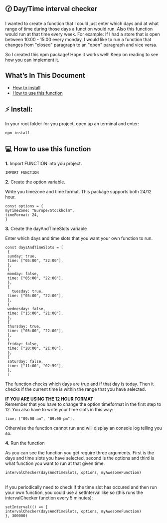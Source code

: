 ## 🕜 Day/Time interval checker


I wanted to create a function that I could just enter which days and at what range of time during those days a function would run.
Also this function would run at that time every week.
For example: If I had a store that is open between 10:00 - 15:00 every monday, I would like to run a function that changes from "closed" paragraph to an "open" paragraph and vice versa.

So I created this npm package! Hope it works well!
Keep on reading to see how you can implement it.


## What’s In This Document

- [How to install](#-install)
- [How to use this function](#-how-to-use-this-function)


## ⚡️ Install:

In your root folder for you project, open up an terminal and enter:

   ```shell
   npm install

   ```
 
  

## 💻 How to use this function
**1.** Import FUNCTION into you project.

   ```shell
   IMPORT FUNCTION

   ```

**2.** Create the option variable.

 Write you timezone and time format. This package supports both 24/12 hour.

   ```shell
   const options = { 
   myTimeZone: "Europe/Stockholm",
   timeFormat: 24,
   }

   ```




**3.** Create the dayAndTimeSlots variable

Enter which days and time slots that you want your own function to run.

   ```shell
   const daysAndTimeSlots = [
    {
    sunday: true,
    time: ["05:00", "22:00"],
    },
    {
    monday: false,
    time: ["05:00", "22:00"],
    },
    {
      tuesday: true,
    time: ["05:00", "22:00"],
    },
    {
    wednesday: false,
    time: ["15:00", "21:00"],
    },
    {
    thursday: true,
    time: ["05:00", "22:00"],
    },
    {
    friday: false,
    time: ["20:00", "21:00"],
    },
    {
    saturday: false,
    time: ["11:00", "02:59"],
    },
    ]

   ```
   
The function checks which days are true and if that day is today. Then it checks if the current time is within the range that you have selected.
   
   **IF YOU ARE USING THE 12 HOUR FORMAT** <br>
   Remember that you have to change the option timeformat in the first step to 12. You also have to write your time slots in this way:
   
   ```shell
   time: ["09:00 am", "09:00 pm"],

   ```
   Otherwise the function cannot run and will display an console log telling you so.
   

**4.** Run the function

As you can see the function you get require three arguments. First is the days and time slots you have selected, second is the options and third is what function you want to run at that given time.

   ```shell
   intervalChecker(daysAndTimeSlots, options, myAwesomeFunction)

   ```
   
   
   
   <br>
   If you periodically need to check if the time slot has occured and then run your own function, you could use a setInterval like so (this runs the intervalChecker function every 5 minutes):
   
   ```shell
   setInterval(() => {
  intervalChecker(daysAndTimeSlots, options, myAwesomeFunction)
}, 300000)

   ```
